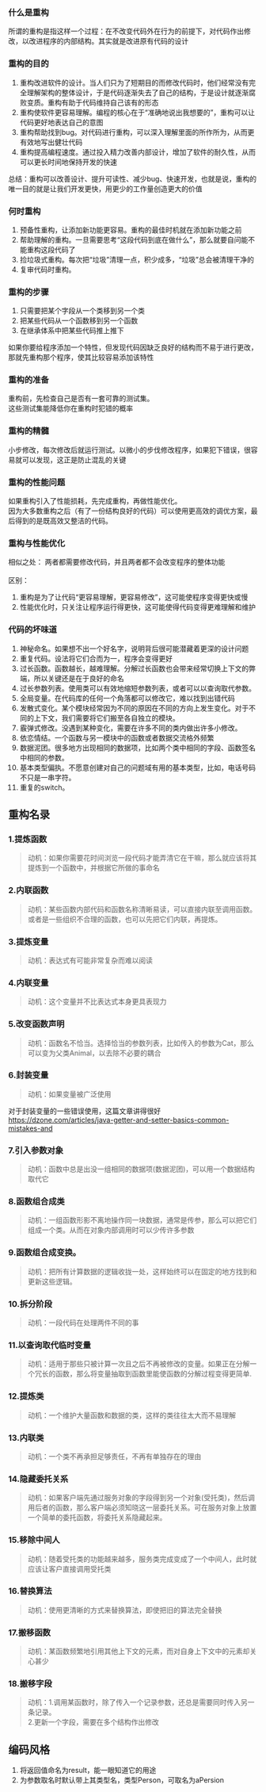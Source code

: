 ### 什么是重构
所谓的重构是指这样一个过程：在不改变代码外在行为的前提下，对代码作出修改，以改进程序的内部结构。其实就是改进原有代码的设计

### 重构的目的
1. 重构改进软件的设计。当人们只为了短期目的而修改代码时，他们经常没有完全理解架构的整体设计，于是代码逐渐失去了自己的结构，于是设计就逐渐腐败变质。重构有助于代码维持自己该有的形态
2. 重构使软件更容易理解。编程的核心在于“准确地说出我想要的”，重构可以让代码更好地表达自己的意图
3. 重构帮助找到bug。对代码进行重构，可以深入理解里面的所作所为，从而更有效地写出健壮代码
4. 重构提高编程速度。通过投入精力改善内部设计，增加了软件的耐久性，从而可以更长时间地保持开发的快速

总结：重构可以改善设计、提升可读性、减少bug、快速开发，也就是说，重构的唯一目的就是让我们开发更快，用更少的工作量创造更大的价值

### 何时重构
1. 预备性重构，让添加新功能更容易。重构的最佳时机就在添加新功能之前
2. 帮助理解的重构。一旦需要思考“这段代码到底在做什么”，那么就要自问能不能重构这段代码了
3. 捡垃圾式重构。每次把“垃圾”清理一点，积少成多，“垃圾”总会被清理干净的
4. 复审代码时重构。

### 重构的步骤
1. 只需要把某个字段从一个类移到另一个类
2. 把某些代码从一个函数移到另一个函数
3. 在继承体系中把某些代码推上推下

如果你要给程序添加一个特性，但发现代码因缺乏良好的结构而不易于进行更改，那就先重构那个程序，使其比较容易添加该特性

### 重构的准备
重构前，先检查自己是否有一套可靠的测试集。<br>
这些测试集能降低你在重构时犯错的概率

### 重构的精髓
小步修改，每次修改后就运行测试。以微小的步伐修改程序，如果犯下错误，很容易就可以发现，这正是防止混乱的关键<br>

### 重构的性能问题
如果重构引入了性能损耗，先完成重构，再做性能优化。<br>
因为大多数重构之后（有了一份结构良好的代码）可以使用更高效的调优方案，最后得到的是既高效又整洁的代码。

### 重构与性能优化
相似之处：
两者都需要修改代码，并且两者都不会改变程序的整体功能<br><br>
区别：
1. 重构是为了让代码“更容易理解，更容易修改”，这可能使程序变得更快或慢
2. 性能优化时，只关注让程序运行得更快，这可能使得代码变得更难理解和维护

### 代码的坏味道 
1. 神秘命名。如果想不出一个好名字，说明背后很可能潜藏着更深的设计问题
2. 重复代码。设法将它们合而为一，程序会变得更好
3. 过长函数。函数越长，越难理解。分解过长函数也会带来经常切换上下文的弊端，所以关键还是在于良好的命名
4. 过长参数列表。使用类可以有效地缩短参数列表，或者可以以查询取代参数。
5. 全局变量。在代码库的任何一个角落都可以修改它，难以找到出错代码
6. 发散式变化。某个模块经常因为不同的原因在不同的方向上发生变化。对于不同的上下文，我们需要将它们搬至各自独立的模块。
7. 霰弹式修改。没遇到某种变化，需要在许多不同的类内做出许多小修改。
8. 依恋情结。一个函数与另一模块中的函数或者数据交流格外频繁
9. 数据泥团。很多地方出现相同的数据项，比如两个类中相同的字段、函数签名中相同的参数。
10. 基本类型偏执。不愿意创建对自己的问题域有用的基本类型，比如，电话号码不只是一串字符。
11. 重复的switch。



## 重构名录
### 1.提炼函数
> 动机：如果你需要花时间浏览一段代码才能弄清它在干嘛，那么就应该将其提炼到一个函数中，并根据它所做的事命名

### 2.内联函数
> 动机：某些函数内部代码和函数名称清晰易读，可以直接内联至调用函数。或者是一些组织不合理的函数，也可以先把它们内联，再提炼。

### 3.提炼变量
> 动机：表达式有可能非常复杂而难以阅读

### 4.内联变量
> 动机：这个变量并不比表达式本身更具表现力

### 5.改变函数声明
> 动机：函数名不恰当。选择恰当的参数列表，比如传入的参数为Cat，那么可以变为父类Animal，以去除不必要的耦合

### 6.封装变量
> 动机：如果变量被广泛使用

对于封装变量的一些错误使用，这篇文章讲得很好
https://dzone.com/articles/java-getter-and-setter-basics-common-mistakes-and

### 7.引入参数对象
> 动机：函数中总是出没一组相同的数据项(数据泥团)，可以用一个数据结构取代它

### 8.函数组合成类
> 动机：一组函数形影不离地操作同一块数据，通常是传参，那么可以把它们组成一个类。从而在对象内部调用时可以少传许多参数

### 9.函数组合成变换。
> 动机：把所有计算数据的逻辑收拢一处，这样始终可以在固定的地方找到和更新这些逻辑。

### 10.拆分阶段
> 动机：一段代码在处理两件不同的事

### 11.以查询取代临时变量
> 动机：适用于那些只被计算一次且之后不再被修改的变量。如果正在分解一个冗长的函数，那么将变量抽取到函数里能使函数的分解过程变得更简单.

### 12.提炼类
> 动机：一个维护大量函数和数据的类，这样的类往往太大而不易理解

### 13.内联类
> 动机：一个类不再承担足够责任，不再有单独存在的理由

### 14.隐藏委托关系
> 动机：如果客户端先通过服务对象的字段得到另一个对象(受托类)，然后调用后者的函数，那么客户端必须知晓这一层委托关系。可在服务对象上放置一个简单的委托函数，将委托关系隐藏起来。

### 15.移除中间人
> 动机：随着受托类的功能越来越多，服务类完成变成了一个中间人，此时就应该让客户直接调用受托类

### 16.替换算法
> 动机：使用更清晰的方式来替换算法，即使把旧的算法完全替换

### 17.搬移函数
> 动机：某函数频繁地引用其他上下文的元素，而对自身上下文中的元素却关心甚少

### 18.搬移字段
> 动机：1.调用某函数时，除了传入一个记录参数，还总是需要同时传入另一条记录。<br>
>2.更新一个字段，需要在多个结构作出修改



## 编码风格
1. 将返回值命名为result，能一眼知道它的用途
2. 为参数取名时默认带上其类型名，类型Person，可取名为aPersion


